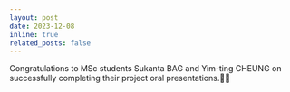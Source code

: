 ```yaml
---
layout: post
date: 2023-12-08
inline: true
related_posts: false
---
```


Congratulations to MSc students Sukanta BAG and Yim-ting CHEUNG on successfully completing their project oral presentations.:clap::tada:
